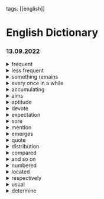 tags: [[english]]

# English Dictionary

### 13.09.2022
<details><summary>frequent</summary>часто</details>
<details><summary>less frequent</summary>реже</details>
<details><summary>something remains</summary>что-то остается</details>
<details><summary>every once in a while</summary>время от времени</details>
<details><summary>accumulating</summary>накопление</details>
<details><summary>aims</summary>цель</details>
<details><summary>aptitude</summary>способности</details>
<details><summary>devote</summary>посвещать | уделять</details>
<details><summary>expectation</summary>ожидание</details>
<details><summary>sore</summary>больной</details>
<details><summary>mention</summary>упомянул</details>
<details><summary>emerges</summary>возникает</details>
<details><summary>quote</summary>цитата</details>
<details><summary>distribution</summary>распределение</details>
<details><summary>compared</summary>по сравнению</details>
<details><summary>and so on</summary>и так далее</details>
<details><summary>numbered</summary>пронумерованы</details>
<details><summary>located</summary>находится</details>
<details><summary>respectively</summary>соответсвенно</details>
<details><summary>usual</summary>обычный</details>
<details><summary>determine</summary>определять</details>

